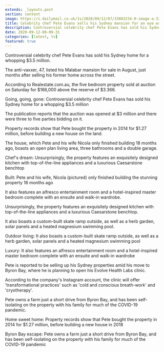 ```yaml
---
extends: _layouts.post
section: content
image: https://i.dailymail.co.uk/1s/2020/09/12/07/33083234-0-image-a-32_1599892048189.jpg 
title: Celebrity chef Pete Evans sells his Sydney mansion for an eye watering $3.5 million  
description: Controversial celebrity chef Pete Evans has sold his Sydney home for a whopping $3.5 million.  
date: 2020-09-12-08-09-31 
categories: [latest, tv] 
featured: true 
--- 
```

Controversial celebrity chef Pete Evans has sold his Sydney home for a whopping $3.5 million. 

The anti-vaxxer, 47, listed his Malabar mansion for sale in August, just months after selling his former home across the street.

According to Realestate.com.au, the five bedroom property sold at auction on Saturday for $166,000 above the reserve of $3.366.

Going, going, gone: Controversial celebrity chef Pete Evans has sold his Sydney home for a whopping $3.5 million

The publication reports that the auction was opened at $3 million and there were three to five parties bidding on it. 

Property records show that Pete bought the property in 2014 for $1.27 million, before building a new house on the land.

The house, which Pete and his wife Nicola only finished building 18 months ago, boasts an open plan living area, three bathrooms and a double garage.

Chef's dream: Unsurprisingly, the property features an exquisitely designed kitchen with top-of-the-line appliances and a luxurious Caesarstone benchtop 

Built: Pete and his wife, Nicola (pictured) only finished building the stunning property 18 months ago

It also features an alfresco entertainment room and a hotel-inspired master bedroom complete with an ensuite and walk-in wardrobe.

Unsurprisingly, the property features an exquisitely designed kitchen with top-of-the-line appliances and a luxurious Caesarstone benchtop.

It also boasts a custom-built skate ramp outside, as well as a herb garden, solar panels and a heated magnesium swimming pool. 

Outdoor living: It also boasts a custom-built skate ramp outside, as well as a herb garden, solar panels and a heated magnesium swimming pool

Luxury: It also features an alfresco entertainment room and a hotel-inspired master bedroom complete with an ensuite and walk-in wardrobe

Pete is reported to be selling up his Sydney properties amid his move to Byron Bay, where he is planning to open his Evolve Health Labs clinic. 

According to the company's Instagram account, the clinic will offer 'transformational practices' such as 'cold and conscious breath-work' and 'cryotherapy'.

Pete owns a farm just a short drive from Byron Bay, and has been self-isolating on the property with his family for much of the COVID-19 pandemic.

Home sweet home: Property records show that Pete bought the property in 2014 for $1.27 million, before building a new house in 2018 

Byron Bay escape: Pete owns a farm just a short drive from Byron Bay, and has been self-isolating on the property with his family for much of the COVID-19 pandemic

